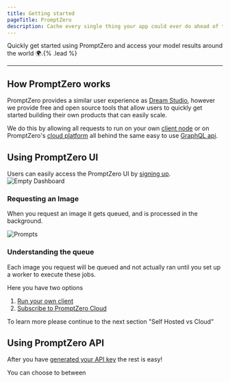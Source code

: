 ```yaml
---
title: Getting started
pageTitle: PromptZero
description: Cache every single thing your app could ever do ahead of time, so your code never even has to run at all.
---
```


Quickly get started using PromptZero and access your model results around the world 🌍.{% .lead %}

---

## How PromptZero works

PromptZero provides a similar user experience as [Dream Studio](https://beta.dreamstudio.ai/dream), however we provide free and open source tools that allow users to quickly get started building their own products that can easily scale.

We do this by allowing all requests to run on your own [client node](/docs/writing-plugins) or on PromptZero's [cloud platform](https://promptzero.com/cloud-platform) all behind the same easy to use [GraphQL api](/docs/graph-ql).

## Using PromptZero UI

Users can easily access the PromptZero UI by [signing up](https://promptzero.com/register).
![Empty Dashboard](/images/empty-dashboard.png)

### Requesting an Image

When you request an image it gets queued, and is processed in the background.

![Prompts](/images/adding-prompts.png)

### Understanding the queue

Each image you request will be queued and not actually ran until you set up a worker to execute these jobs.

Here you have two options

1. [Run your own client](/docs/self-hosted-client)
1. [Subscribe to PromptZero Cloud](https://promptzero.com/cloud-platform)

To learn more please continue to the next section "Self Hosted vs Cloud"

## Using PromptZero API

After you have [generated your API key](/docs/generating-api-key) the rest is easy!

You can choose to between
